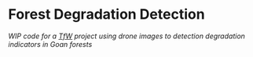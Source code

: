 # Forest Degradation Detection

*WIP code for a [TfW](https://www.techforwildlife.com/) project
using drone images to detection degradation indicators in Goan forests* 